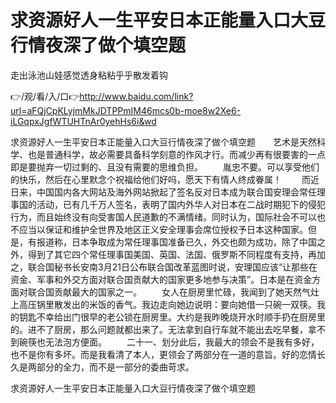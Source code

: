 # 求资源好人一生平安日本正能量入口大豆行情夜深了做个填空题
走出泳池山娃感觉透身粘粘乎乎散发着钩

👉/观/看/入/口👉http://www.baidu.com/link?url=aFQjCpKLyjmMkJDTPPmIM46mcs0b-moe8w2Xe6-iLGqpxJgfWTUHTnAr0yehHs6i&wd

求资源好人一生平安日本正能量入口大豆行情夜深了做个填空题　　艺术是天然科学、也是普通科学，故必需要具备科学刻意的作风才行。而减少再有很要害的一点即是要抛弃一切过剩的、且没有需要的思维负担。
　　胤忠不要。可以享受他们的快乐，然后在心里默念个祝福给他们好吗，愿天下有情人终成眷属！
　　而近日来，中国国内各大网站及海外网站掀起了签名反对日本成为联合国安理会常任理事国的活动，已有几千万人签名，表明了国内外华人对日本在二战时期犯下的侵犯行为，而且始终没有向受害国人民道歉的不满情绪。同时认为，国际社会不可以也不应当以保证和维护全世界及地区正义安全理事会席位授权予日本这种国家。但是，有报道称，日本争取成为常任理事国准备已久，外交也颇为成功，除了中国之外，得到了其它四个常任理事国美国、英国、法国、俄罗斯不同程度有支持，再加之，联合国秘书长安南3月21日公布联合国改革蓝图时说，安理国应该“让那些在资金、军事和外交方面对联合国贡献大的国家更多地参与决策”。日本是在资金方面对联合国贡献最大的国家之一。
　　女人在厨房里忙碌，我闻到了她天然气灶上高压锅里散发出的米饭的香气。我边走向她边说明：要向她借一只碗一双筷。我的钥匙不幸给出门很早的老公锁在厨房里。大约是我昨晚烧开水时顺手扔在厨房里的。进不了厨房，那么问题就都出来了。无法拿到自行车就不能出去吃早餐，拿不到碗筷也无法泡方便面。
　　二十一、划分此后，我最大的领会不是我有多好，也不是你有多坏。而是我看清了本人，更领会了两部分在一道的意旨。好的恋情长久是两部分的全力，而不是一部分的委曲苛求。

求资源好人一生平安日本正能量入口大豆行情夜深了做个填空题
